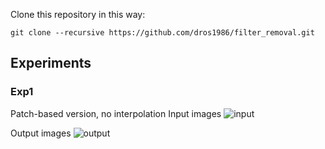 Clone this repository in this way:

```git
git clone --recursive https://github.com/dros1986/filter_removal.git
```

## Experiments
### Exp1
Patch-based version, no interpolation
Input images
![input](https://github.com/dros1986/filter_removal/blob/master/images/input.png)

Output images
![output](https://github.com/dros1986/filter_removal/blob/master/images/output.png)
